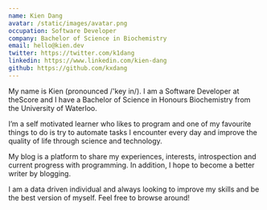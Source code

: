 ```yaml
---
name: Kien Dang
avatar: /static/images/avatar.png
occupation: Software Developer
company: Bachelor of Science in Biochemistry
email: hello@kien.dev
twitter: https://twitter.com/k1dang
linkedin: https://www.linkedin.com/kien-dang
github: https://github.com/kxdang
---
```


My name is Kien (pronounced /'key in/). I am a Software Developer at theScore and I have a Bachelor of Science in Honours Biochemistry from the University of Waterloo.

I’m a self motivated learner who likes to program and one of my favourite things to do is try to automate tasks I encounter every day and improve the quality of life through science and technology.

My blog is a platform to share my experiences, interests, introspection and current progress with programming. In addition, I hope to become a better writer by blogging.

I am a data driven individual and always looking to improve my skills and be the best version of myself. Feel free to browse around!
